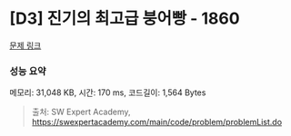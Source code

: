 # [D3] 진기의 최고급 붕어빵 - 1860 

[문제 링크](https://swexpertacademy.com/main/code/problem/problemDetail.do?contestProbId=AV5LsaaqDzYDFAXc) 

### 성능 요약

메모리: 31,048 KB, 시간: 170 ms, 코드길이: 1,564 Bytes



> 출처: SW Expert Academy, https://swexpertacademy.com/main/code/problem/problemList.do